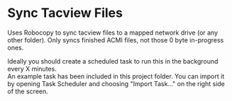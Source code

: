 # Sync Tacview Files

Uses Robocopy to sync tacview files to a mapped network drive (or any other folder). Only syncs finished ACMI files, not those 0 byte in-progress ones.

Ideally you should create a scheduled task to run this in the background every X minutes.  
An example task has been included in this project folder. You can import it by opening Task Scheduler and choosing "Import Task..." on the right side of the screen.